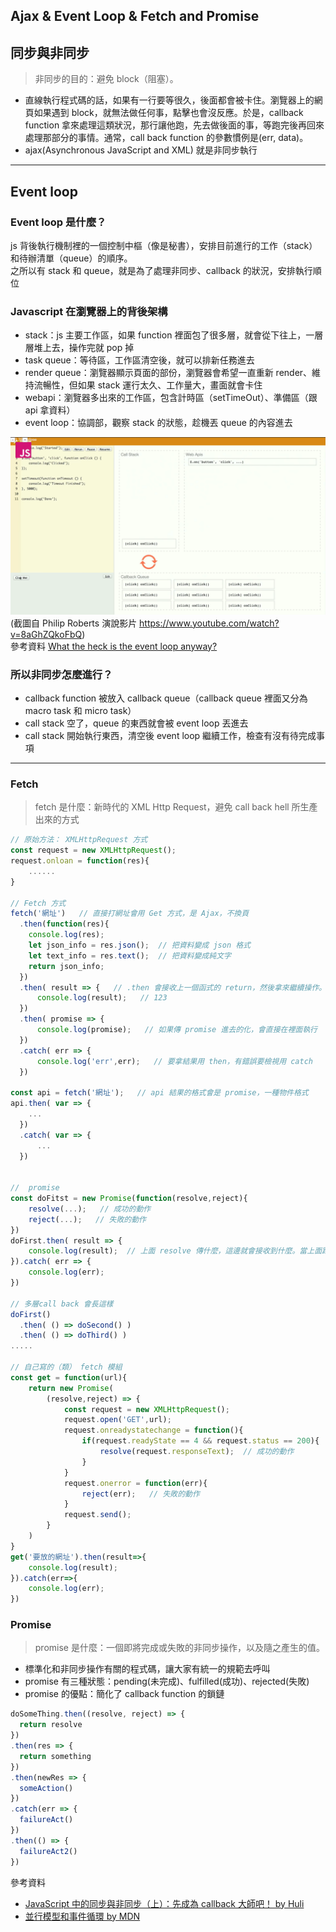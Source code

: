 ## Ajax & Event Loop & Fetch and Promise
## 同步與非同步
> 非同步的目的：避免 block（阻塞）。
- 直線執行程式碼的話，如果有一行要等很久，後面都會被卡住。瀏覽器上的網頁如果遇到 block，就無法做任何事，點擊也會沒反應。於是，callback function 拿來處理這類狀況，那行讓他跑，先去做後面的事，等跑完後再回來處理那部分的事情。通常，call back function 的參數慣例是(err, data)。
- ajax(Asynchronous JavaScript and XML) 就是非同步執行

-----

## Event loop
### Event loop 是什麼？
js 背後執行機制裡的一個控制中樞（像是秘書），安排目前進行的工作（stack）和待辦清單（queue）的順序。  
之所以有 stack 和 queue，就是為了處理非同步、callback 的狀況，安排執行順位

### Javascript 在瀏覽器上的背後架構
- stack：js 主要工作區，如果 function 裡面包了很多層，就會從下往上，一層層堆上去，操作完就 pop 掉
- task queue：等待區，工作區清空後，就可以排新任務進去
- render queue：瀏覽器顯示頁面的部份，瀏覽器會希望一直重新 render、維持流暢性，但如果 stack 運行太久、工作量大，畫面就會卡住
- webapi：瀏覽器多出來的工作區，包含計時區（setTimeOut）、準備區（跟 api 拿資料）
- event loop：協調部，觀察 stack 的狀態，趁機丟 queue 的內容進去

![img](./pic/pic1.png)
(截圖自 Philip Roberts 演說影片 https://www.youtube.com/watch?v=8aGhZQkoFbQ)<br>
參考資料 [What the heck is the event loop anyway?](https://vimeo.com/96425312)

### 所以非同步怎麼進行？
- callback function 被放入 callback queue（callback queue 裡面又分為 macro task 和 micro task）
- call stack 空了，queue 的東西就會被 event loop 丟進去
- call stack 開始執行東西，清空後 event loop 繼續工作，檢查有沒有待完成事項

-----

### Fetch
> fetch 是什麼：新時代的 XML Http Request，避免 call back hell 所生產出來的方式

```javascript
// 原始方法： XMLHttpRequest 方式
const request = new XMLHttpRequest();
request.onloan = function(res){
    ......
}

// Fetch 方式
fetch('網址')   // 直接打網址會用 Get 方式，是 Ajax，不換頁
  .then(function(res){
    console.log(res);
    let json_info = res.json();  // 把資料變成 json 格式
    let text_info = res.text();  // 把資料變成純文字
    return json_info;
  })
  .then( result => {   // .then 會接收上一個函式的 return，然後拿來繼續操作。這個叫做 chaining，像 jQuery 也可以
      console.log(result);   // 123
  })
  .then( promise => {
      console.log(promise);   // 如果傳 promise 進去的化，會直接在裡面執行
  })
  .catch( err => {
      console.log('err',err);   // 要拿結果用 then，有錯誤要檢視用 catch
  })

const api = fetch('網址');   // api 結果的格式會是 promise，一種物件格式
api.then( var => {
    ...
  })
  .catch( var => {
      ...
  })


//  promise 
const doFitst = new Promise(function(resolve,reject){
    resolve(...);   // 成功的動作
    reject(...);   // 失敗的動作
})
doFirst.then( result => {
    console.log(result);  // 上面 resolve 傳什麼，這邊就會接收到什麼。當上面跑完，就會跳到這裡繼續工作
}).catch( err => {
    console.log(err);
})

// 多層call back 會長這樣
doFirst()
  .then( () => doSecond() )
  .then( () => doThird() )
.....

// 自己寫的（類） fetch 模組
const get = function(url){
    return new Promise(
        (resolve,reject) => {
            const request = new XMLHttpRequest();
            request.open('GET',url);
            request.onreadystatechange = function(){
                if(request.readyState == 4 && request.status == 200){
                    resolve(request.responseText);  // 成功的動作
                }
            }
            request.onerror = function(err){
                reject(err);   // 失敗的動作
            }
            request.send();
        }
    )
}
get('要放的網址').then(result=>{
    console.log(result);
}).catch(err=>{
    console.log(err);
})
```

### Promise
> promise 是什麼：一個即將完成或失敗的非同步操作，以及隨之產生的值。
- 標準化和非同步操作有關的程式碼，讓大家有統一的規範去呼叫
- promise 有三種狀態：pending(未完成)、fulfilled(成功)、rejected(失敗)
- promise 的優點：簡化了 callback function 的鎖鏈

```javascript
doSomeThing.then((resolve, reject) => {
  return resolve
})
.then(res => {
  return something
})
.then(newRes => {
  someAction()
})
.catch(err => {
  failureAct()
})
.then(() => {
  failureAct2()
})
```

參考資料<br>
- [JavaScript 中的同步與非同步（上）：先成為 callback 大師吧！ by Huli](https://blog.huli.tw/2019/10/04/javascript-async-sync-and-callback/)
- [並行模型和事件循環 by MDN](https://developer.mozilla.org/zh-TW/docs/Web/JavaScript/EventLoop)